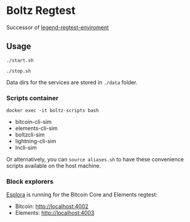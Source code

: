 # Boltz Regtest

Successor of [legend-regtest-enviroment](https://github.com/BoltzExchange/legend-regtest-enviroment)

## Usage
```
./start.sh
```

```
./stop.sh
```

Data dirs for the services are stored in `./data` folder.

### Scripts container

```
docker exec -it boltz-scripts bash
```

- bitcoin-cli-sim
- elements-cli-sim
- boltzcli-sim
- lightning-cli-sim
- lncli-sim

Or alternatively, you can `source aliases.sh` to have these convenience scripts available on the host machine.

### Block explorers

[Esplora](https://github.com/Blockstream/esplora) is running for the Bitcoin Core and Elements regtest:

- Bitcoin: [http://localhost:4002](http://localhost:4002)
- Elements: [http://localhost:4003](http://localhost:4003)

